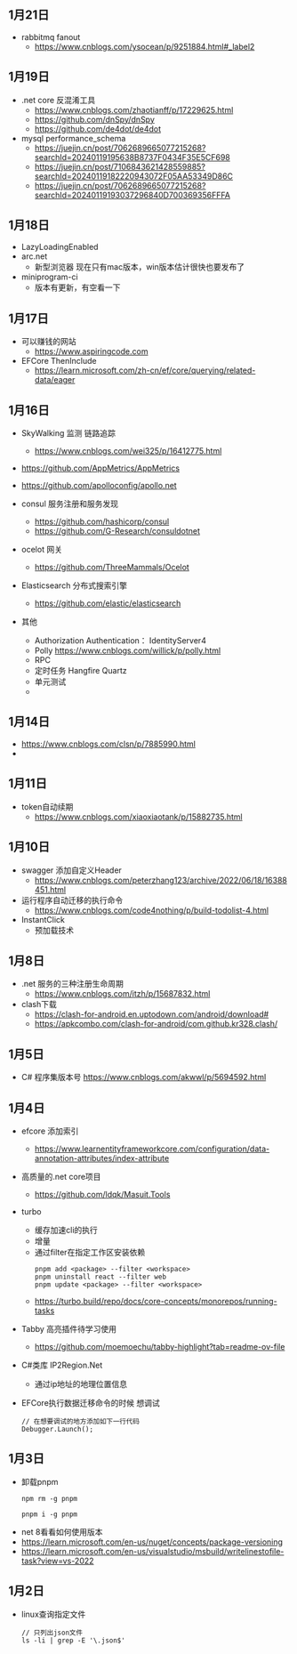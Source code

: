## 1月21日
- rabbitmq fanout
  - https://www.cnblogs.com/ysocean/p/9251884.html#_label2
## 1月19日
- .net core 反混淆工具
  - https://www.cnblogs.com/zhaotianff/p/17229625.html
  - https://github.com/dnSpy/dnSpy
  - https://github.com/de4dot/de4dot
- mysql performance_schema
  -  https://juejin.cn/post/7062689665077215268?searchId=20240119195638B8737F0434F35E5CF698
  -  https://juejin.cn/post/7106843621428559885?searchId=20240119182220943072F05AA53349D86C
  -  https://juejin.cn/post/7062689665077215268?searchId=20240119193037296840D700369356FFFA
## 1月18日
- LazyLoadingEnabled 
- arc.net 
  - 新型浏览器 现在只有mac版本，win版本估计很快也要发布了
- miniprogram-ci 
  - 版本有更新，有空看一下
## 1月17日
- 可以赚钱的网站
  - https://www.aspiringcode.com
- EFCore ThenInclude
  - https://learn.microsoft.com/zh-cn/ef/core/querying/related-data/eager
## 1月16日
- SkyWalking 监测  链路追踪
  - https://www.cnblogs.com/wei325/p/16412775.html
- https://github.com/AppMetrics/AppMetrics
- https://github.com/apolloconfig/apollo.net
- consul 服务注册和服务发现
  - https://github.com/hashicorp/consul
  - https://github.com/G-Research/consuldotnet
- ocelot 网关
  - https://github.com/ThreeMammals/Ocelot
- Elasticsearch 分布式搜索引擎
  - https://github.com/elastic/elasticsearch
  
- 其他
  - Authorization  Authentication： IdentityServer4
  - Polly https://www.cnblogs.com/willick/p/polly.html
  - RPC
  - 定时任务 Hangfire Quartz
  - 单元测试
  - 
## 1月14日
- https://www.cnblogs.com/clsn/p/7885990.html
- 
## 1月11日
- token自动续期
  - https://www.cnblogs.com/xiaoxiaotank/p/15882735.html
## 1月10日
- swagger 添加自定义Header
  - https://www.cnblogs.com/peterzhang123/archive/2022/06/18/16388451.html
- 运行程序自动迁移的执行命令
  - https://www.cnblogs.com/code4nothing/p/build-todolist-4.html
- InstantClick
  - 预加载技术
## 1月8日
- .net 服务的三种注册生命周期 
  - https://www.cnblogs.com/itzh/p/15687832.html
- clash下载 
  - https://clash-for-android.en.uptodown.com/android/download#
  - https://apkcombo.com/clash-for-android/com.github.kr328.clash/
## 1月5日
- C# 程序集版本号 https://www.cnblogs.com/akwwl/p/5694592.html
## 1月4日
- efcore 添加索引
  - https://www.learnentityframeworkcore.com/configuration/data-annotation-attributes/index-attribute
- 高质量的.net core项目
  - https://github.com/ldqk/Masuit.Tools
- turbo 
  - 缓存加速cli的执行
  - 增量
  - 通过filter在指定工作区安装依赖
    ```
    pnpm add <package> --filter <workspace>
    pnpm uninstall react --filter web
    pnpm update <package> --filter <workspace>
    ```
  - https://turbo.build/repo/docs/core-concepts/monorepos/running-tasks
- Tabby 高亮插件待学习使用
  - https://github.com/moemoechu/tabby-highlight?tab=readme-ov-file

- C#类库 IP2Region.Net
  - 通过ip地址的地理位置信息
- EFCore执行数据迁移命令的时候 想调试
  ```
  // 在想要调试的地方添加如下一行代码
  Debugger.Launch();
  ```
## 1月3日
- 卸载pnpm
  ```
  npm rm -g pnpm
  
  pnpm i -g pnpm
  ```
- net 8看看如何使用版本
 - https://learn.microsoft.com/en-us/nuget/concepts/package-versioning
 - https://learn.microsoft.com/en-us/visualstudio/msbuild/writelinestofile-task?view=vs-2022
## 1月2日
- linux查询指定文件
  ```
  // 只列出json文件
  ls -li | grep -E '\.json$'
  ```


